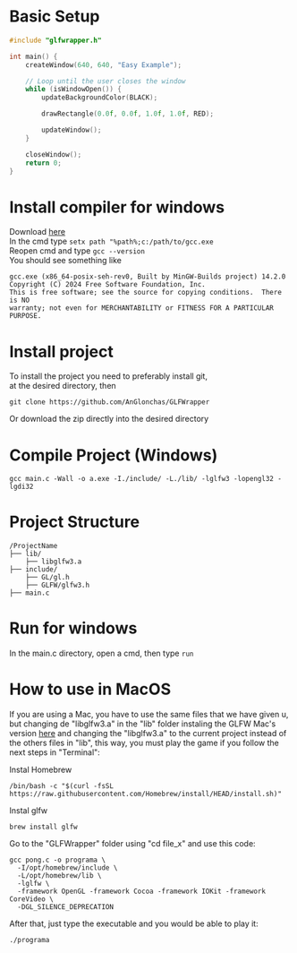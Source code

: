 # Basic Setup
```c
#include "glfwrapper.h"

int main() {
    createWindow(640, 640, "Easy Example");

    // Loop until the user closes the window
    while (isWindowOpen()) {
        updateBackgroundColor(BLACK);

        drawRectangle(0.0f, 0.0f, 1.0f, 1.0f, RED);

        updateWindow();
    }

    closeWindow();
    return 0;
}
```

# Install compiler for windows
Download [here](https://github.com/niXman/mingw-builds-binaries/releases/download/15.1.0-rt_v12-rev0/x86_64-15.1.0-release-posix-seh-ucrt-rt_v12-rev0.7z) \
In the cmd type `setx path "%path%;c:/path/to/gcc.exe` \
Reopen cmd and type `gcc --version` \
You should see something like 
```
gcc.exe (x86_64-posix-seh-rev0, Built by MinGW-Builds project) 14.2.0
Copyright (C) 2024 Free Software Foundation, Inc.
This is free software; see the source for copying conditions.  There is NO
warranty; not even for MERCHANTABILITY or FITNESS FOR A PARTICULAR PURPOSE.
```

# Install project
To install the project you need to preferably install git, \
at the desired directory, then 
```
git clone https://github.com/AnGlonchas/GLFWrapper
```
Or download the zip directly into the desired directory 

# Compile Project (Windows)
```
gcc main.c -Wall -o a.exe -I./include/ -L./lib/ -lglfw3 -lopengl32 -lgdi32
```

# Project Structure
```
/ProjectName
├── lib/
    ├── libglfw3.a
├── include/
    ├── GL/gl.h
    ├── GLFW/glfw3.h
├── main.c
```

# Run for windows
In the main.c directory, open a cmd, then type `run` 

# How to use in MacOS
If you are using a Mac, you have to use the same files that we have given u, but changing de "libglfw3.a" in the "lib" folder instaling the GLFW Mac's version [here](https://www.glfw.org/download.html) and changing the "libglfw3.a" to the current project instead of the others files in "lib", this way, you must play the game if you follow the next steps in "Terminal":

Instal Homebrew
```
/bin/bash -c "$(curl -fsSL https://raw.githubusercontent.com/Homebrew/install/HEAD/install.sh)"
```
Instal glfw
```
brew install glfw
```
Go to the "GLFWrapper" folder using "cd file_x" and use this code:
```
gcc pong.c -o programa \
  -I/opt/homebrew/include \
  -L/opt/homebrew/lib \
  -lglfw \
  -framework OpenGL -framework Cocoa -framework IOKit -framework CoreVideo \
  -DGL_SILENCE_DEPRECATION
```
After that, just type the executable and you would be able to play it: 
```
./programa
```
